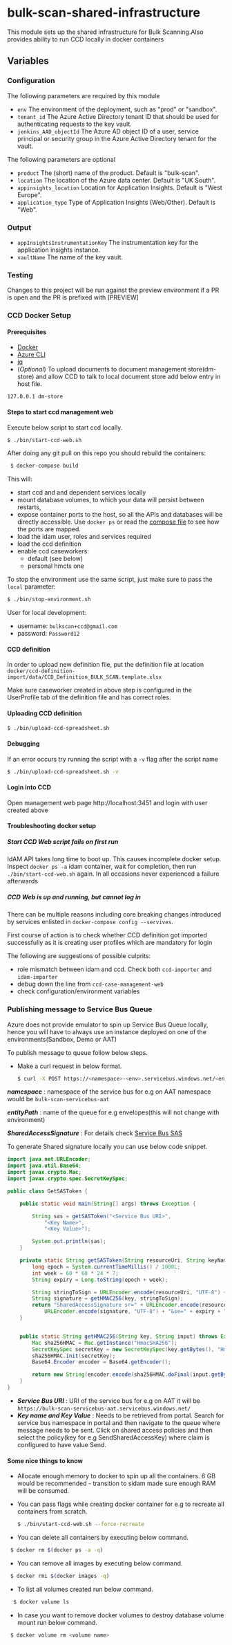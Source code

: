 # bulk-scan-shared-infrastructure

This module sets up the shared infrastructure for Bulk Scanning.Also provides ability to run CCD locally in docker containers

## Variables

### Configuration

The following parameters are required by this module

- `env` The environment of the deployment, such as "prod" or "sandbox".
- `tenant_id` The Azure Active Directory tenant ID that should be used for authenticating requests to the key vault.
- `jenkins_AAD_objectId` The Azure AD object ID of a user, service principal or security group in the Azure Active Directory tenant for the vault.

The following parameters are optional

- `product` The (short) name of the product. Default is "bulk-scan". 
- `location` The location of the Azure data center. Default is "UK South".
- `appinsights_location` Location for Application Insights. Default is "West Europe".
- `application_type` Type of Application Insights (Web/Other). Default is "Web".

### Output

- `appInsightsInstrumentationKey` The instrumentation key for the application insights instance.
- `vaultName` The name of the key vault.

### Testing

Changes to this project will be run against the preview environment if a PR is open and the PR is prefixed with [PREVIEW]

### CCD Docker Setup
#### Prerequisites

* [Docker](https://www.docker.com/)
* [Azure CLI](https://docs.microsoft.com/en-us/cli/azure/install-azure-cli?view=azure-cli-latest)
* [jq](https://stedolan.github.io/jq/)
* (*Optional*) To upload documents to document management store(dm-store) and allow CCD to talk to local document store add below entry in host file.

```
127.0.0.1 dm-store
```

#### Steps to start ccd management web

Execute below script to start ccd locally.

  ```bash
  $ ./bin/start-ccd-web.sh
  ```
  
After doing any git pull on this repo you should rebuild the containers:
```bash
 $ docker-compose build
```

This will:
- start ccd and and dependent services locally
- mount database volumes, to which your data will persist between restarts,
- expose container ports to the host, so all the APIs and databases will be directly accessible. Use `docker ps` or read the [compose file](./docker-compose.yml) to see how the ports are mapped.
- load the idam user, roles and services required
- load the ccd definition
- enable ccd caseworkers:
  - default (see below)
  - personal hmcts one

To stop the environment use the same script, just make sure to pass the `local` parameter:

```bash
$ ./bin/stop-environment.sh
```
  
User for local development:

- username: `bulkscan+ccd@gmail.com`
- password: `Password12`

####  CCD definition

In order to upload new definition file, put the definition file at location 
`docker/ccd-definition-import/data/CCD_Definition_BULK_SCAN.template.xlsx`

Make sure caseworker created in above step is configured in the UserProfile tab of the definition file and has correct roles.

#### Uploading CCD definition

```bash
$ ./bin/upload-ccd-spreadsheet.sh
```

#### Debugging

If an error occurs try running the script with a `-v` flag after the script name

```bash
$ ./bin/upload-ccd-spreadsheet.sh -v
```

#### Login into CCD

Open management web page http://localhost:3451 and login with user created above

#### Troubleshooting docker setup

##### Start CCD Web script fails on first run

IdAM API takes long time to boot up.
This causes incomplete docker setup.
Inspect `docker ps -a` idam container, wait for completion, then run `./bin/start-ccd-web.sh` again.
In all occasions never experienced a failure afterwards

##### CCD Web is up and running, but cannot log in

There can be multiple reasons including core breaking changes introduced by services enlisted in `docker-compose config --servives`.

First course of action is to check whether CCD definition got imported successfully as it is creating user profiles which are mandatory for login

The following are suggestions of possible culprits:

- role mismatch between idam and ccd. Check both `ccd-importer` and `idam-importer`
- debug down the line from `ccd-case-management-web`
- check configuration/environment variables

### Publishing message to Service Bus Queue

Azure does not provide emulator to spin up Service Bus Queue locally, hence you will have to always use an instance deployed on one of the environments(Sandbox, Demo or AAT)

To publish message to queue follow below steps.

* Make a curl request in below format.

  ```bash
  $ curl -X POST https://<namespace>-<env>.servicebus.windows.net/<entityPath>/messages -H "Authorization: <SharedAccessSignature>" -H "Content-Type:application/json" -d "{"envelopeId":"12344"}" -i
  ```
  
_**namespace**_ : namespace of the service bus for e.g on AAT namespace would be `bulk-scan-servicebus-aat`

_**entityPath**_ : name of the queue for e.g envelopes(this will not change with environment)

_**SharedAccessSignature**_ : For details check [Service Bus SAS](https://docs.microsoft.com/en-us/azure/service-bus-messaging/service-bus-sas)

To generate Shared signature locally you can use below code snippet.

```java
import java.net.URLEncoder;
import java.util.Base64;
import javax.crypto.Mac;
import javax.crypto.spec.SecretKeySpec;

public class GetSASToken {

    public static void main(String[] args) throws Exception {

        String sas = getSASToken("<Service Bus URI>",
            "<Key Name>",
            "<Key Value>");

        System.out.println(sas);
    }

    private static String getSASToken(String resourceUri, String keyName, String key) throws Exception {
        long epoch = System.currentTimeMillis() / 1000L;
        int week = 60 * 60 * 24 * 7;
        String expiry = Long.toString(epoch + week);

        String stringToSign = URLEncoder.encode(resourceUri, "UTF-8") + "\n" + expiry;
        String signature = getHMAC256(key, stringToSign);
        return "SharedAccessSignature sr=" + URLEncoder.encode(resourceUri, "UTF-8") + "&sig=" +
            URLEncoder.encode(signature, "UTF-8") + "&se=" + expiry + "&skn=" + keyName;
    }


    public static String getHMAC256(String key, String input) throws Exception {
        Mac sha256HMAC = Mac.getInstance("HmacSHA256");
        SecretKeySpec secretKey = new SecretKeySpec(key.getBytes(), "HmacSHA256");
        sha256HMAC.init(secretKey);
        Base64.Encoder encoder = Base64.getEncoder();

        return new String(encoder.encode(sha256HMAC.doFinal(input.getBytes("UTF-8"))));
    }
}
```

* **_Service Bus URI_** : URI of the service bus for e.g on AAT it will be `https://bulk-scan-servicebus-aat.servicebus.windows.net/`
* **_Key name and Key Value_** : Needs to be retrieved from portal.
Search for service bus namespace in portal and then navigate to the queue where message needs to be sent.
Click on shared access policies and then select the policy(key for e.g SendSharedAccessKey) where claim is configured to have value Send. 

#### Some nice things to know

* Allocate enough memory to docker to spin up all the containers. 6 GB would be recommended - transition to sidam made sure enough RAM will be consumed.

* You can pass flags while creating docker container for e.g to recreate all containers from scratch.

  ```bash
  $ ./bin/start-ccd-web.sh --force-recreate
  ```
  
* You can delete all containers by executing below command.

 ```bash
  $ docker rm $(docker ps -a -q)
  ```
  
* You can remove all images by executing below command.

 ```bash
  $ docker rmi $(docker images -q)
  ```
  
* To list all volumes created run below command.

```bash
  $ docker volume ls
 ```
  
* In case you want to remove docker volumes to destroy database volume mount run below command.

 ```bash
  $ docker volume rm <volume name>
  ```
